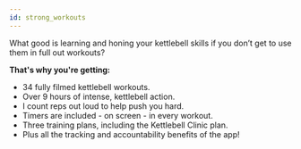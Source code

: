 ```yaml
---
id: strong_workouts
---
```


What good is learning and honing your kettlebell skills if you don’t get to use them in full out workouts?

**That's why you're getting:**

- 34 fully filmed kettlebell workouts.
- Over 9 hours of intense, kettlebell action.
- I count reps out loud to help push you hard.
- Timers are included - on screen - in every workout.
- Three training plans, including the Kettlebell Clinic plan.
- Plus all the tracking and accountability benefits of the app!
